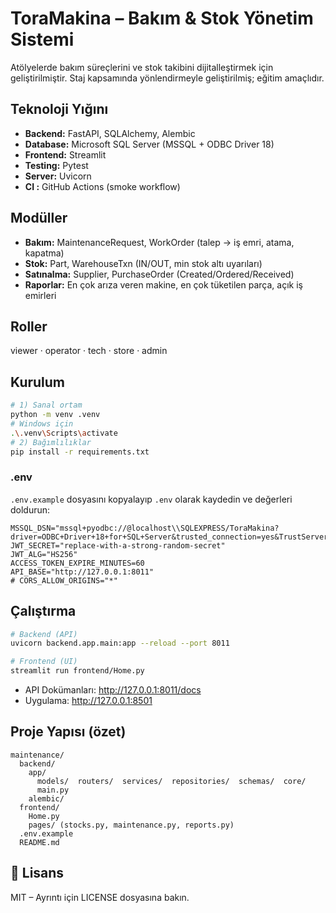 # ToraMakina – Bakım & Stok Yönetim Sistemi

Atölyelerde bakım süreçlerini ve stok takibini dijitalleştirmek için geliştirilmiştir. 
Staj kapsamında yönlendirmeyle geliştirilmiş; eğitim amaçlıdır.

## Teknoloji Yığını
- **Backend:** FastAPI, SQLAlchemy, Alembic
- **Database:** Microsoft SQL Server (MSSQL + ODBC Driver 18)
- **Frontend:** Streamlit
- **Testing:** Pytest
- **Server:** Uvicorn
- **CI :** GitHub Actions (smoke workflow)

## Modüller
- **Bakım:** MaintenanceRequest, WorkOrder (talep → iş emri, atama, kapatma)
- **Stok:** Part, WarehouseTxn (IN/OUT, min stok altı uyarıları)
- **Satınalma:** Supplier, PurchaseOrder (Created/Ordered/Received)
- **Raporlar:** En çok arıza veren makine, en çok tüketilen parça, açık iş emirleri

## Roller
viewer · operator · tech · store · admin

## Kurulum
```bash
# 1) Sanal ortam
python -m venv .venv
# Windows için
.\.venv\Scripts\activate
# 2) Bağımlılıklar
pip install -r requirements.txt
```

### .env
`.env.example` dosyasını kopyalayıp `.env` olarak kaydedin ve değerleri doldurun:
```
MSSQL_DSN="mssql+pyodbc://@localhost\\SQLEXPRESS/ToraMakina?driver=ODBC+Driver+18+for+SQL+Server&trusted_connection=yes&TrustServerCertificate=yes"
JWT_SECRET="replace-with-a-strong-random-secret"
JWT_ALG="HS256"
ACCESS_TOKEN_EXPIRE_MINUTES=60
API_BASE="http://127.0.0.1:8011"
# CORS_ALLOW_ORIGINS="*"
```


## Çalıştırma
```bash
# Backend (API)
uvicorn backend.app.main:app --reload --port 8011

# Frontend (UI)
streamlit run frontend/Home.py
```
- API Dokümanları: http://127.0.0.1:8011/docs  
- Uygulama: http://127.0.0.1:8501
  

## Proje Yapısı (özet)
```
maintenance/
  backend/
    app/
      models/  routers/  services/  repositories/  schemas/  core/
      main.py
    alembic/
  frontend/
    Home.py
    pages/ (stocks.py, maintenance.py, reports.py)
  .env.example
  README.md
```

## 📄 Lisans
MIT – Ayrıntı için LICENSE dosyasına bakın.
